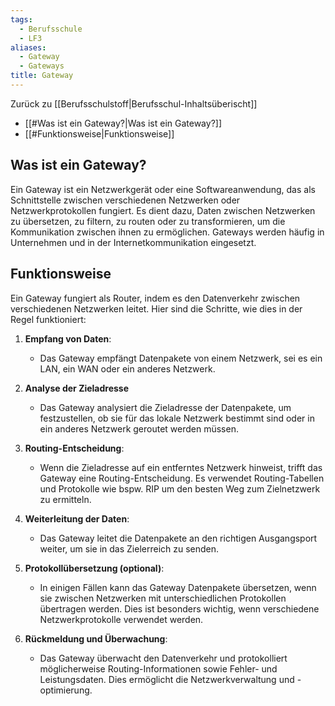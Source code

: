 ```yaml
---
tags:
  - Berufsschule
  - LF3
aliases:
  - Gateway
  - Gateways
title: Gateway
---
```

Zurück zu [[Berufsschulstoff|Berufsschul-Inhaltsüberischt]]

- [[#Was ist ein Gateway?|Was ist ein Gateway?]]
- [[#Funktionsweise|Funktionsweise]]

## Was ist ein Gateway?

Ein Gateway ist ein Netzwerkgerät oder eine Softwareanwendung, das als Schnittstelle zwischen verschiedenen Netzwerken oder Netzwerkprotokollen fungiert. Es dient dazu, Daten zwischen Netzwerken zu übersetzen, zu filtern, zu routen oder zu transformieren, um die Kommunikation zwischen ihnen zu ermöglichen. Gateways werden häufig in Unternehmen und in der Internetkommunikation eingesetzt.

## Funktionsweise

Ein Gateway fungiert als Router, indem es den Datenverkehr zwischen verschiedenen Netzwerken leitet. Hier sind die Schritte, wie dies in der Regel funktioniert:

1. **Empfang von Daten**:
	- Das Gateway empfängt Datenpakete von einem Netzwerk, sei es ein LAN, ein WAN oder ein anderes Netzwerk.
    
2. **Analyse der Zieladresse**
	- Das Gateway analysiert die Zieladresse der Datenpakete, um festzustellen, ob sie für das lokale Netzwerk bestimmt sind oder in ein anderes Netzwerk geroutet werden müssen.
    
3. **Routing-Entscheidung**: 
	- Wenn die Zieladresse auf ein entferntes Netzwerk hinweist, trifft das Gateway eine Routing-Entscheidung. Es verwendet Routing-Tabellen und Protokolle wie bspw. RIP um den besten Weg zum Zielnetzwerk zu ermitteln.
    
4. **Weiterleitung der Daten**: 
	- Das Gateway leitet die Datenpakete an den richtigen Ausgangsport weiter, um sie in das Zielerreich zu senden. 
    
5. **Protokollübersetzung (optional)**: 
	- In einigen Fällen kann das Gateway Datenpakete übersetzen, wenn sie zwischen Netzwerken mit unterschiedlichen Protokollen übertragen werden. Dies ist besonders wichtig, wenn verschiedene Netzwerkprotokolle verwendet werden.
    
6. **Rückmeldung und Überwachung**: 
	- Das Gateway überwacht den Datenverkehr und protokolliert möglicherweise Routing-Informationen sowie Fehler- und Leistungsdaten. Dies ermöglicht die Netzwerkverwaltung und -optimierung.